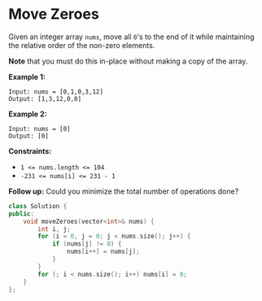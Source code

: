 #  Move Zeroes

Given an integer array `nums`, move all `0`'s to the end of it while maintaining the relative order of the non-zero elements.

**Note** that you must do this in-place without making a copy of the array.

 

**Example 1:**

```
Input: nums = [0,1,0,3,12]
Output: [1,3,12,0,0]
```

**Example 2:**

```
Input: nums = [0]
Output: [0]
```

 

**Constraints:**

- `1 <= nums.length <= 104`
- `-231 <= nums[i] <= 231 - 1`

 

**Follow up:** Could you minimize the total number of operations done?

```c++
class Solution {
public:
    void moveZeroes(vector<int>& nums) {
        int i, j;
        for (i = 0, j = 0; j < nums.size(); j++) {
            if (nums[j] != 0) {
                nums[i++] = nums[j];
            }
        }
        for (; i < nums.size(); i++) nums[i] = 0;
    }
};
```

